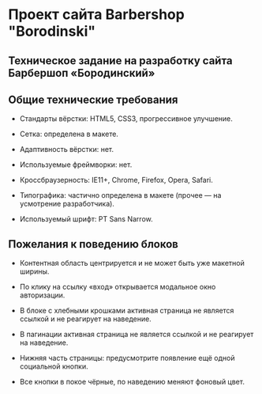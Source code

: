 # Проект сайта Barbershop "Borodinski"

## Техническое задание на разработку сайта Барбершоп «Бородинский»

## **Общие технические требования**

- Стандарты вёрстки: HTML5, CSS3, прогрессивное улучшение.

- Сетка: определена в макете.

- Адаптивность вёрстки: нет.

- Используемые фреймворки: нет.

- Кроссбраузерность: IE11+, Chrome, Firefox, Opera, Safari.

- Типографика: частично определена в макете (прочее — на усмотрение разработчика).

- Используемый шрифт: PT Sans Narrow.

## Пожелания к поведению блоков

- Контентная область центрируется и не может быть уже макетной ширины.

- По клику на ссылку «вход» открывается модальное окно авторизации.

- В блоке с хлебными крошками активная страница не является ссылкой и не реагирует на наведение.

- В пагинации активная страница не является ссылкой и не реагирует на наведение.

- Нижняя часть страницы: предусмотрите появление ещё одной социальной кнопки.

- Все кнопки в покое чёрные, по наведению меняют фоновый цвет.
